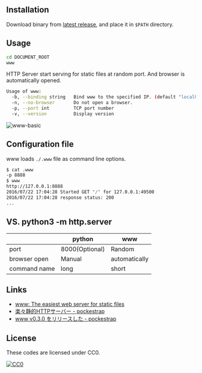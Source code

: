 Installation
---------------

Download binary from [latest release](https://github.com/pocke/www/releases/latest), and place it in `$PATH` directory.

Usage
---------

```sh
cd DOCUMENT_ROOT
www
```

HTTP Server start serving for static files at random port. And browser is automatically opened.

```sh
Usage of www:
  -b, --binding string   Bind www to the specified IP. (default "localhost")
  -n, --no-browser       Do not open a browser.
  -p, --port int         TCP port number
  -v, --version          Display version
```

![www-basic](http://cdn-ak.f.st-hatena.com/images/fotolife/P/Pocke/20160125/20160125120042.gif)


Configuration file
------

www loads `./.www` file as command line options.

```sh
$ cat .www
-p 8888
$ www
http://127.0.0.1:8888
2016/07/22 17:04:28 Started GET "/" for 127.0.0.1:49500
2016/07/22 17:04:28 response status: 200
...
```


VS. python3 -m http.server
-------------------------

|              | python         | www |
| ---          | -----          | --- |
| port         | 8000(Optional) | Random |
| browser open | Manual         | automatically |
| command name | long           | short |


Links
-------

- [www: The easiest web server for static files](https://medium.com/@pocke/www-the-easiest-web-server-for-static-files-6e3ba1c88dfa)
- [楽々静的HTTPサーバー - pockestrap](http://pocke.hatenablog.com/entry/2016/01/25/120952)
- [www v0.3.0 をリリースした - pockestrap](http://pocke.hatenablog.com/entry/2016/04/09/233321)


License
-------

These codes are licensed under CC0.

[![CC0](http://i.creativecommons.org/p/zero/1.0/88x31.png "CC0")](http://creativecommons.org/publicdomain/zero/1.0/deed.en)
